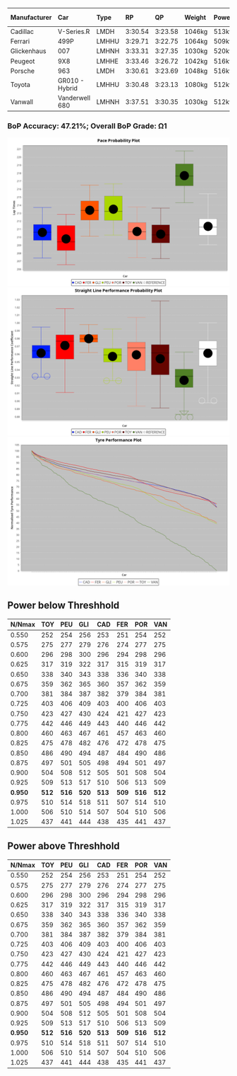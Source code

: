 |Manufacturer|Car|Type|RP|QP|Weight|Power¹|Threshhold|PINC|Power²|E/Stint|AVG Vmax|FDS|RDLC|L/Stint|BOP-Grade|ModelAccuracy|ModelPoints|Match%|
|:-|:-|:-|:-|:-|:-|:-|:-|:-|:-|:-|:-|:-|:-|:-|:-|:-|:-|:-|
|Cadillac|V-Series.R|LMDH|3:30.54|3:23.58|1046kg|513kw|0.0kph|0%|513kw|887MJ|330.18kph|-|1.02|12|-E1|98.38%|1765|58.43%|
|Ferrari|499P|LMHHU|3:29.71|3:22.75|1064kg|509kw|0.0kph|0%|509kw|891MJ|331.67kph|190kph|1.03|12|-Ω1|92.24%|2247|38.68%|
|Glickenhaus|007|LMHNH|3:33.31|3:27.35|1030kg|520kw|0.0kph|0%|520kw|913MJ|335.37kph|-|0.96|12|+E1|96.18%|554|59.98%|
|Peugeot|9X8|LMHHE|3:33.46|3:26.72|1042kg|516kw|0.0kph|0%|516kw|908MJ|330.10kph|150kph|1.02|12|+C1|87.65%|1795|75.41%|
|Porsche|963|LMDH|3:30.61|3:23.69|1048kg|516kw|0.0kph|0%|516kw|899MJ|330.81kph|-|1.01|12|-D2|96.81%|5438|60.58%|
|Toyota|GR010 - Hybrid|LMHHU|3:30.48|3:23.13|1080kg|512kw|0.0kph|0%|512kw|906MJ|328.38kph|190kph|1.01|12|-D2|86.04%|1751|60.82%|
|Vanwall|Vanderwell 680|LMHNH|3:37.51|3:30.35|1030kg|512kw|0.0kph|0%|512kw|894MJ|324.59kph|-|1.01|12|+Ω2|91.42%|501|-23.41%|

### BoP Accuracy: 47.21%; Overall BoP Grade: Ω1
![PACECHART](./IMG/OFFICIAL.png)
![STRAIGHTLINEPERFORMANCECHART](./IMG/OFFICIAL_sp.png)
![TYREPERFORMANCECHART](./IMG/OFFICIAL_tw.png)

## Power below Threshhold
|N/Nmax|TOY|PEU|GLI|CAD|FER|POR|VAN|
|:-|:-|:-|:-|:-|:-|:-|:-|
|0.550|252|254|256|253|251|254|252|
|0.575|275|277|279|276|274|277|275|
|0.600|296|298|300|296|294|298|296|
|0.625|317|319|322|317|315|319|317|
|0.650|338|340|343|338|336|340|338|
|0.675|359|362|365|360|357|362|359|
|0.700|381|384|387|382|379|384|381|
|0.725|403|406|409|403|400|406|403|
|0.750|423|427|430|424|421|427|423|
|0.775|442|446|449|443|440|446|442|
|0.800|460|463|467|461|457|463|460|
|0.825|475|478|482|476|472|478|475|
|0.850|486|490|494|487|484|490|486|
|0.875|497|501|505|498|494|501|497|
|0.900|504|508|512|505|501|508|504|
|0.925|509|513|517|510|506|513|509|
|**0.950**|**512**|**516**|**520**|**513**|**509**|**516**|**512**|
|0.975|510|514|518|511|507|514|510|
|1.000|506|510|514|507|504|510|506|
|1.025|437|441|444|438|435|441|437|

## Power above Threshhold
|N/Nmax|TOY|PEU|GLI|CAD|FER|POR|VAN|
|:-|:-|:-|:-|:-|:-|:-|:-|
|0.550|252|254|256|253|251|254|252|
|0.575|275|277|279|276|274|277|275|
|0.600|296|298|300|296|294|298|296|
|0.625|317|319|322|317|315|319|317|
|0.650|338|340|343|338|336|340|338|
|0.675|359|362|365|360|357|362|359|
|0.700|381|384|387|382|379|384|381|
|0.725|403|406|409|403|400|406|403|
|0.750|423|427|430|424|421|427|423|
|0.775|442|446|449|443|440|446|442|
|0.800|460|463|467|461|457|463|460|
|0.825|475|478|482|476|472|478|475|
|0.850|486|490|494|487|484|490|486|
|0.875|497|501|505|498|494|501|497|
|0.900|504|508|512|505|501|508|504|
|0.925|509|513|517|510|506|513|509|
|**0.950**|**512**|**516**|**520**|**513**|**509**|**516**|**512**|
|0.975|510|514|518|511|507|514|510|
|1.000|506|510|514|507|504|510|506|
|1.025|437|441|444|438|435|441|437|
